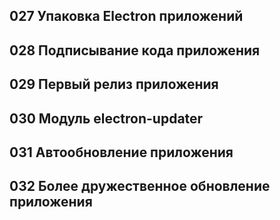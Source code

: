 ## 027 Упаковка Electron приложений

## 028 Подписывание кода приложения

## 029 Первый релиз приложения

## 030 Модуль electron-updater

## 031 Автообновление приложения

## 032 Более дружественное обновление приложения
